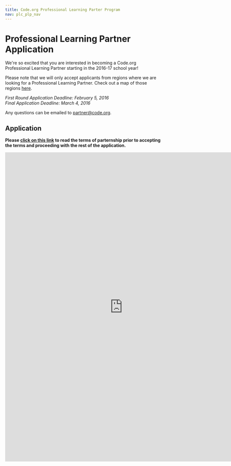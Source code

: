 ```yaml
---
title: Code.org Professional Learning Parter Program
nav: plc_plp_nav
---
```


# Professional Learning Partner Application #

We're so excited that you are interested in becoming a Code.org Professional Learning Partner starting in the 2016-17 school year! 

Please note that we will only accept applicants from regions where we are looking for a Professional Learning Partner. Check out a map of those regions <a href="/educate/plc/plp#partners" target=_blank>here</a>. 

*First Round Application Deadline: February 5, 2016*
<br>*Final Application Deadline: March 4, 2016*</br>

Any questions can be emailed to partner@code.org.

## Application ##

**Please <a href="/educate/plc/plp-terms" target=_blank>click on this link</a> to read the terms of parternship prior to accepting the terms and proceeding with the rest of the application.** 

<iframe src="https://docs.google.com/forms/d/1gI1xMPpZ4rtYAPURI68o3a_qQVtynFnwF-yB9ZPXwuY/viewform?embedded=true" width="760" height="1000" frameborder="0" marginheight="0" marginwidth="0">Loading...</iframe>
